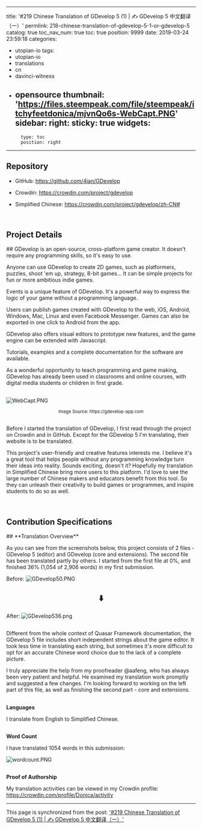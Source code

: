 
---
title: '#219 Chinese Translation of GDevelop 5 (1) | ✍ GDevelop 5 中文翻译（一）'
permlink: 218-chinese-translation-of-gdevelop-5-1-or-gdevelop-5
catalog: true
toc_nav_num: true
toc: true
position: 9999
date: 2019-03-24 23:59:18
categories:
- utopian-io
tags:
- utopian-io
- translations
- cn
- davinci-witness
- opensource
thumbnail: 'https://files.steempeak.com/file/steempeak/itchyfeetdonica/mjvnQo6s-WebCapt.PNG'
sidebar:
    right:
        sticky: true
widgets:
    -
        type: toc
        position: right
---


<h2>Repository</h2>

- GitHub: https://github.com/4ian/GDevelop

- Crowdin: https://crowdin.com/project/gdevelop

- Simplified Chinese: https://crowdin.com/project/gdevelop/zh-CN#

<br />

<h2>Project Details</h2>
## 
GDevelop is an open-source, cross-platform game creator. It doesn't require any programming skills, so it's easy to use. 

Anyone can use GDevelop to create 2D games, such as platformers, puzzles, shoot 'em up, strategy, 8-bit games... It can be simple projects for fun or more ambitious indie games. 

Events is a unique feature of GDevelop. It's a powerful way to express the logic of your game without a programming language.

Users can publish games created with GDevelop to the web, iOS, Android, Windows, Mac, Linux and even Facebook Messenger. Games can also be exported in one click to Android from the app. 

GDevelop also offers visual editors to prototype new features, and the game engine can be extended with Javascript.

Tutorials, examples and a complete documentation for the software are available. 

As a wonderful opportunity to teach programming and game making, GDevelop has already been used in classrooms and online courses, with digital media students or children in first grade. 


## 
![WebCapt.PNG](https://files.steempeak.com/file/steempeak/itchyfeetdonica/mjvnQo6s-WebCapt.PNG)
<center><sup>Image Source: https://gdevelop-app.com</sup></center>

## 
Before I started the translation of GDevelop, I first read through the project on Crowdin and in GitHub. Except for the GDevelop 5 I'm translating, their website is to be translated. 

This project's user-friendly and creative features interests me. I believe it's a great tool that helps people without any programming knowledge turn their ideas into reality. Sounds exciting, doesn't it? Hopefully my translation in Simplified Chinese bring more users to this platform. I'd love to see the large number of Chinese makers and educators benefit from this tool. So they can unleash their creativity to build games or programmes, and inspire students to do so as well. 


<br />

<h2>Contribution Specifications
</h2>
## 
**Translation Overview**

As you can see from the screenshots below, this project consists of 2 files - GDevelop 5 (editor) and GDevelop (core and extensions). The second file has been translated partly by others. I started from the first file at 0%, and finished 36% (1,054 of 2,906 words) in my first submission. 

Before:
![GDevelop50.PNG](https://files.steempeak.com/file/steempeak/itchyfeetdonica/gDbOWeP0-GDevelop5-025.PNG)

<center><h2>⬇️</h2></center>

After:
![GDevelop536.png](https://files.steempeak.com/file/steempeak/itchyfeetdonica/BqtGR1gy-GDevelop5-3625.png)

## 
Different from the whole context of Quasar Framework documentation, the GDevelop 5 file  includes short independent strings about the game editor. It took less time in translating each string, but sometimes it's more difficult to opt for an accurate Chinese word choice due to the lack of a complete picture. 

I truly appreciate the help from my proofreader @aafeng, who has always been very patient and helpful. He examined my translation work promptly and suggested a few changes. I'm looking forward to working on the left part of this file, as well as finishing the second part - core and extensions.

## 
**Languages**

I translate from English to Simplified Chinese.

## 
**Word Count**

I have translated 1054 words in this submission:

![wordcount.PNG](https://files.steempeak.com/file/steempeak/itchyfeetdonica/mZgOPyZx-wordcount.PNG)


## 
**Proof of Authorship**

My translation activities can be viewed in my Crowdin profile: https://crowdin.com/profile/Donica/activity

- - -

This page is synchronized from the post: ['#219 Chinese Translation of GDevelop 5 (1) | ✍ GDevelop 5 中文翻译（一）'](https://steemit.com/@itchyfeetdonica/218-chinese-translation-of-gdevelop-5-1-or-gdevelop-5)
